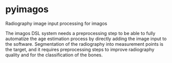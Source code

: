 # pyimagos

Radiography image input processing for imagos 

The imagos DSL system needs a preprocessing step to be able to fully automatize the age estimation process by directly adding the image input to the software. Segmentation of the radiography into measurement points is the target, and it requires preprocessing steps to improve radiography quality and for the classification of the bones.
